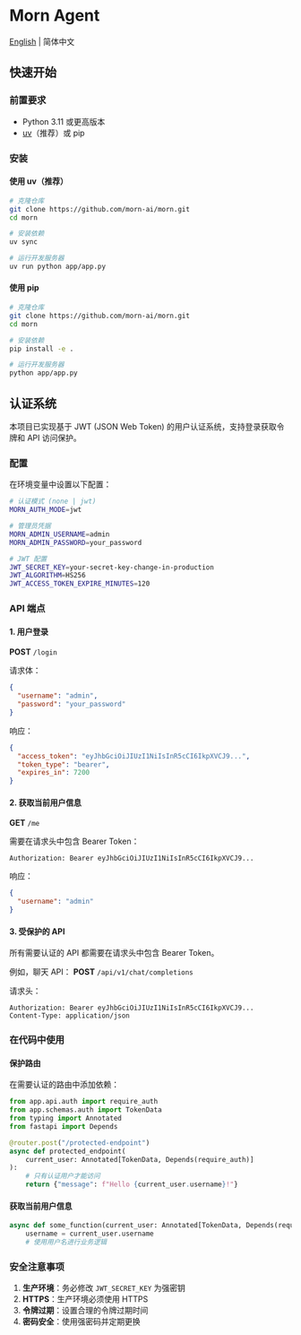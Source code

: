 # Morn Agent

[English](README.md) | 简体中文

## 快速开始

### 前置要求

- Python 3.11 或更高版本
- [uv](https://github.com/astral-sh/uv)（推荐）或 pip

### 安装

#### 使用 uv（推荐）

```bash
# 克隆仓库
git clone https://github.com/morn-ai/morn.git
cd morn

# 安装依赖
uv sync

# 运行开发服务器
uv run python app/app.py
```

#### 使用 pip

```bash
# 克隆仓库
git clone https://github.com/morn-ai/morn.git
cd morn

# 安装依赖
pip install -e .

# 运行开发服务器
python app/app.py
```

## 认证系统

本项目已实现基于 JWT (JSON Web Token) 的用户认证系统，支持登录获取令牌和 API 访问保护。

### 配置

在环境变量中设置以下配置：

```bash
# 认证模式 (none | jwt)
MORN_AUTH_MODE=jwt

# 管理员凭据
MORN_ADMIN_USERNAME=admin
MORN_ADMIN_PASSWORD=your_password

# JWT 配置
JWT_SECRET_KEY=your-secret-key-change-in-production
JWT_ALGORITHM=HS256
JWT_ACCESS_TOKEN_EXPIRE_MINUTES=120
```

### API 端点

#### 1. 用户登录

**POST** `/login`

请求体：
```json
{
  "username": "admin",
  "password": "your_password"
}
```

响应：
```json
{
  "access_token": "eyJhbGciOiJIUzI1NiIsInR5cCI6IkpXVCJ9...",
  "token_type": "bearer",
  "expires_in": 7200
}
```

#### 2. 获取当前用户信息

**GET** `/me`

需要在请求头中包含 Bearer Token：
```
Authorization: Bearer eyJhbGciOiJIUzI1NiIsInR5cCI6IkpXVCJ9...
```

响应：
```json
{
  "username": "admin"
}
```

#### 3. 受保护的 API

所有需要认证的 API 都需要在请求头中包含 Bearer Token。

例如，聊天 API：
**POST** `/api/v1/chat/completions`

请求头：
```
Authorization: Bearer eyJhbGciOiJIUzI1NiIsInR5cCI6IkpXVCJ9...
Content-Type: application/json
```

### 在代码中使用

#### 保护路由

在需要认证的路由中添加依赖：

```python
from app.api.auth import require_auth
from app.schemas.auth import TokenData
from typing import Annotated
from fastapi import Depends

@router.post("/protected-endpoint")
async def protected_endpoint(
    current_user: Annotated[TokenData, Depends(require_auth)]
):
    # 只有认证用户才能访问
    return {"message": f"Hello {current_user.username}!"}
```

#### 获取当前用户信息

```python
async def some_function(current_user: Annotated[TokenData, Depends(require_auth)]):
    username = current_user.username
    # 使用用户名进行业务逻辑
```

### 安全注意事项

1. **生产环境**：务必修改 `JWT_SECRET_KEY` 为强密钥
2. **HTTPS**：生产环境必须使用 HTTPS
3. **令牌过期**：设置合理的令牌过期时间
4. **密码安全**：使用强密码并定期更换
